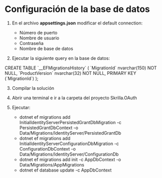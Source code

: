 # Configuración de la base de datos

1. En el archivo **appsettings.json** modificar el default connection:

    - Número de puerto
    - Nombre de usuario
    - Contraseña
    - Nombre de base de datos
 
 2. Ejecutar la siguiente query en la base de datos:
 
 CREATE TABLE \`__EFMigrationsHistory\` 
( 
    \`MigrationId\` nvarchar(150) NOT NULL, 
    \`ProductVersion\` nvarchar(32) NOT NULL, 
     PRIMARY KEY (\`MigrationId\`) 
);

3. Compilar la solución

4. Abrir una terminal e ir a la carpeta del proyecto Skrilla.OAuth

5. Ejecutar:
    - dotnet ef migrations add InitialIdentityServerPersistedGrantDbMigration -c PersistedGrantDbContext -o Data/Migrations/IdentityServer/PersistedGrantDb
    - dotnet ef migrations add InitialIdentityServerConfigurationDbMigration -c ConfigurationDbContext -o Data/Migrations/IdentityServer/ConfigurationDb
    - dotnet ef migrations add init -c AppDbContext -o Data/Migrations/AppMigrations
    - dotnet ef database update -c AppDbContext
